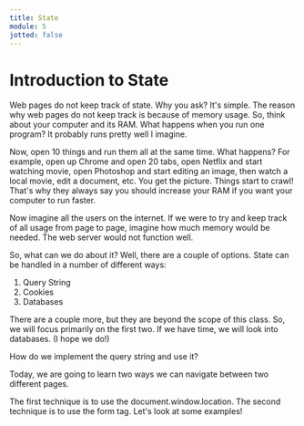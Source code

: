 ```yaml
---
title: State
module: 5
jotted: false
---
```


# Introduction to State

Web pages do not keep track of state.  Why you ask?  It's simple.  The reason why web pages do not keep track is because of memory usage.  So, think about your computer and its RAM.  What happens when you run one program?  It probably runs pretty well I imagine.  

Now, open 10 things and run them all at the same time.  What happens?  For example, open up Chrome and open 20 tabs, open Netflix and start watching movie, open Photoshop and start editing an image, then watch a local movie, edit a document, etc.  You get the picture.  Things start to crawl!  That's why they always say you should increase your RAM if you want your computer to run faster.

Now imagine all the users on the internet.  If we were to try and keep track of all usage from page to page, imagine how much memory would be needed.  The web server would not function well.

So, what can we do about it?  Well, there are a couple of options. State can be handled in a number of different ways: 

1. Query String
2. Cookies
3. Databases

There are a couple more, but they are beyond the scope of this class.   So, we will focus primarily on the first two.  If we have time, we will look into databases. (I hope we do!)

How do we implement the query string and use it?

Today, we are going to learn two ways we can navigate between two different pages.

The first technique is to use the document.window.location.  The second technique is to use the form tag. Let's look at some examples!